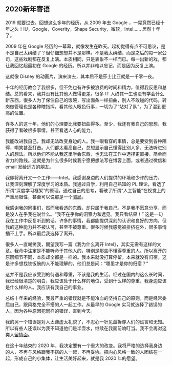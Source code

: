 <div class="inner">
<h2>2020新年寄语</h2>
<p>2019 就要过去。回想这么多年的经历，从 2009 年去 Google ，一晃竟然已经十年之久！IU，Google，Coverity，Shape Security，微软，Intel…… 居然十年了。</p>
<p>2009 年在 Google 经历的一幕幕，就像发生在昨天。起初觉得有点不可思议，是不是自己太纠结了？但仔细想想并不是那样。不是我太纠结，而是之后的每一家公司，这些戏剧都在反复上演。本质相同，只是表象不一样而已。每一出新的戏，都让我回忆起最初在 Google 的经历。所以并非难以忘记，而是因为反复上演。</p>
<p>这就像 Disney 的动画片，演来演去，其本质不是莎士比亚就是一千零一夜。</p>
<p>十年的经历教会了我很多，但不免也有许多被浪费的时间和精力，值得我反思和总结。总的看来，我并没有比其他人做得更差。很多 IT 人终其一生也没有学会什么新东西，很多人为了保住自己的饭碗，写出面条一样扭曲，别人不敢碰的代码。转岗做管理也是各种瞎指挥，看其他人眼色行事，一切为了“站对了队”，为了混到更高的位置。</p>
<p>许多人的这十年，他们的心理要比我要扭曲得多。至少，我还有我自己的思想，我获得了看破很多事情，甚至看透人心的能力。</p>
<p>我能改进我自己，我却无法改变身边的人。我一眼看穿的事情，总是要受到各种阻碍，嘲笑甚至打击。人们都太看高自己，总想显示自己懂得比别人多，无法听进别人的想法。所以他们不能从我这里学会东西，也无法在工作中选择更直接，简单而省力的路线。这就是为什么很多时候我宁愿把想法写在博客上面，或者通过微信和 email 发给远方的朋友。</p>
<p>我即将离开又一个工作——Intel。我感谢身边的人们提供的环境和少许的压力，让我深刻理解了深度学习的本质。我通过自学，利用自己熟知的 PL 理论，看透了所谓“深度学习框架”的原理。通过自己的思考，看破了所谓“人工智能”在视觉上的严重局限性，甚至可以说那是一个<a href="http://www.yinwang.org/blog-cn/2019/09/14/machine-vs-human">骗局</a>。</p>
<p>我感谢我的同事们，然而我看透的东西，却只属于我自己。不是我不愿意分享，而是没人在乎我在说什么。“我不在乎你的洞察力和远见。我只看结果！” 这是一句我在工作中反复听到的话。许多的事情，我都能提供深刻的认识和良好的方向，但我的这种能力并不被认可，甚至不被尊重。很多时候我感觉被排挤在外，很多事情插不上手。所以最后我选择了离开。</p>
<p>很多人一直嘲笑我，期望我写一篇《我为什么离开 Intel》，其实无需有这样的文章。我命中注定是不能听命于其他人的，特别是那些不懂得尊重的人。所以离开的原因细节不同，本质却全都是一样的。我本来就没打算停留，本来就没有归宿。这是许多想找铁饭碗的人不能理解的，他们总是问：“哪里才是你的归宿？”</p>
<p>这并不是我应该受到的待遇和尊重，不该是我的生活。经过在国内的这么长时间，我已经很清楚的明白，我应该处于什么样的地位，受到什么样的尊重，我身边应该是什么样的人。我应该有我自己的事业。</p>
<p>总结十年来的经验，我最严重的错误就是不能冷血的坚持自己的原则，而是经常委屈自己，跟风格完全不搭的人一起工作。从最早的 Google 实习就选择了错误的人，因为各种原因犯同样的错误，直到今天。</p>
<p>我的另一个错误是对人太谦虚太礼貌了，不忍心一针见血拆穿人们的谎言和无知。所以有些人还误以为我不知道他们是半壶水，继续在我面前响叮当。我不会再对这类人<a href="http://www.yinwang.org/blog-cn/2019/12/24/compilers">留情面</a>。</p>
<p>在这十年结束的 2020 年，我决定要有一个重大的改变。我将严格的选择我身边的人，不再与风格跟我不搭的人一起，不再妥协。把内心风格一致的人团结在一起，形成自己的小集体，让生活美好起来，就是我 2020 年的愿望。</p>
</div>
<div class="ad-banner" style="margin-top: 5px">
<script async src="//pagead2.googlesyndication.com/pagead/js/adsbygoogle.js"></script>
<ins class="adsbygoogle"
                    style="display:inline-block;width:100%;height:90px"
                    data-ad-client="ca-pub-1331524016319584"
                    data-ad-slot="6657867155"></ins>
<script>(adsbygoogle = window.adsbygoogle || []).push({});</script>
</div>
<script data-ad-client="ca-pub-1331524016319584" async
            src="https://pagead2.googlesyndication.com/pagead/js/adsbygoogle.js">
</script>
    